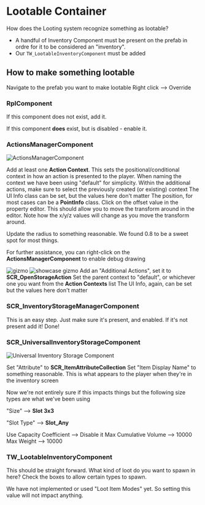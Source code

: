 ﻿# Lootable Container

How does the Looting system recognize something as lootable?

- A handful of Inventory Component must be present on the prefab in ordre for it to be considered an "inventory".
- Our `TW_LootableInventoryComponent` must be added

## How to make something lootable

<procedure title="Setup">
    <step>
        Navigate to the prefab you want to make lootable
    </step>
    <step>
        Right click --> Override
    </step>
</procedure>

### RplComponent

If this component does not exist, add it.

If this component <strong>does</strong> exist, but is disabled - enable it.

### ActionsManagerComponent

![ActionsManagerComponent](actions-manager.png)

<procedure title="How to setup ActionsManagerComponent">
    <step>
        Add at least one <strong>Action Context</strong>. This sets the positional/conditional context in how an action is presented to the player. When naming the
        context we have been using "default" for simplicity.
    </step>
    <step>Within the additional actions, make sure to select the previously created (or existing) context</step>
    <step>The UI Info class can be set, but the values here don't matter</step>
    <step>The position, for most cases can be a <strong>PointInfo</strong> class. Click on the offset value in the property editor. 
            This should allow you to move the transform around in the editor. Note how the x/y/z values will change as you move the transform around.
    </step>
    <step>
        <p>Update the radius to something reasonable. We found 0.8 to be a sweet spot for most things.</p>
        <p>For further assistance, you can right-click on the <strong>ActionsManagerComponent</strong> to enable debug drawing</p>
        <img src="gizmo-drawing.png" alt="gizmo"/>
        <img src="showcase-gizmo.png" alt="showcase gizmo"/>
    </step>
    <step>Add an "Additional Actions", set it to <strong>SCR_OpenStorageAction</strong></step>
    <step>Set the parent context to "default", or whichever one you want from the <strong>Action Contexts</strong> list</step>
    <step>The UI Info, again, can be set but the values here don't matter</step>
</procedure>

### SCR_InventoryStorageManagerComponent

This is an easy step. Just make sure it's present, and enabled. If it's not present add it! Done!

### SCR_UniversalInventoryStorageComponent

![Universal Inventory Storage Component](universal-storage-manager-component.png)

<procedure>
    <step>Set "Attribute" to <strong>SCR_ItemAttributeCollection</strong></step>
    <step>Set "Item Display Name" to something reasonable. This is what appears to the player when they're in the inventory screen</step>
    <step>
        <p>Now we're not entirely sure if this impacts things but the following size types are what we've been using</p>
        <p>"Size" --> <strong>Slot 3x3</strong></p>
        <p>"Slot Type" --> <strong>Slot_Any</strong></p>
    </step>
    <step>Use Capacity Coefficient --> Disable it</step>
    <step>Max Cumulative Volume --> 10000</step>
    <step>Max Weight --> 10000</step>
</procedure>

### TW_LootableInventoryComponent
This should be straight forward. What kind of loot do you want to spawn in here? Check the boxes to allow certain types to spawn.

<tip>
    We have not implemented or used "Loot Item Modes" yet. So setting this value will not impact anything.
</tip>